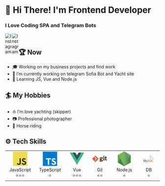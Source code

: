 <!--
**vnepluev/vnepluev** is a ✨ _special_ ✨ repository because its `README.md` (this file) appears on your GitHub profile.

Here are some ideas to get you started:

- 🔭 I’m currently working on ...
- 🌱 I’m currently learning ...
- 👯 I’m looking to collaborate on ...
- 🤔 I’m looking for help with ...
- 💬 Ask me about ...
- 📫 How to reach me: ...
- 😄 Pronouns: ...
- ⚡ Fun fact: ...
-->
# 👋 Hi There! I'm Frontend Developer

### I Love Coding SPA and Telegram Bots

<a target="_blank" href="https://www.instagram.com/travelstory4you/">
  <img align="left" alt="Instagram" width="22px" src="https://cdn.jsdelivr.net/npm/simple-icons@v3/icons/instagram.svg" />
</a>
<a target="_blank" href="https://t.me/mrgreen2020">
  <img align="left" alt="Instagram" width="22px" src="https://cdn.jsdelivr.net/npm/simple-icons@3.13.0/icons/telegram.svg" />
</a>
<br>

## 🏆 Now
- 🎓 Working on my business projects and find work
- 🔭 I’m currently working on telegram Sofia Bot and Yacht site
- 🌱 Learning JS, Vue and Node.js

## 🏄 My Hobbies
- ⛵ I’m love yachting (skipper)
- 📷 Professional photographer
- 🐎 Horse riding

## ⚙️ Tech Skills
<table>
  <tr>
    <td align="center" width="96">
        <img src="https://raw.githubusercontent.com/devicons/devicon/master/icons/javascript/javascript-original.svg" width="48" height="48" alt="JavaScript" />
      <br>JavaScript<br>⭐️⭐️⭐️<br>
    </td>
    <td align="center" width="96">
        <img src="https://raw.githubusercontent.com/devicons/devicon/master/icons/typescript/typescript-original.svg" width="48" height="48" alt="TypeScript" />
      <br>TypeScript<br>⭐️<br>
    </td>
    <td align="center" width="96">
        <img src="https://raw.githubusercontent.com/devicons/devicon/master/icons/vuejs/vuejs-original.svg" width="48" height="48" alt="Vue" />
      <br>Vue<br>⭐️⭐️⭐️<br>
    </td>
    <td align="center" width="96">
      <img src="https://raw.githubusercontent.com/github/explore/80688e429a7d4ef2fca1e82350fe8e3517d3494d/topics/git/git.png" width="48" height="48" alt="Git" />
      <br>Git<br>⭐️⭐️<br>
    </td>
    <td align="center" width="96">
      <img src="https://raw.githubusercontent.com/github/explore/80688e429a7d4ef2fca1e82350fe8e3517d3494d/topics/nodejs/nodejs.png" width="48" height="48" alt="Node.js" />
      <br>Node.js<br>⭐️<br>
    </td>
    <td align="center" width="96">
      <img src="https://raw.githubusercontent.com/github/explore/80688e429a7d4ef2fca1e82350fe8e3517d3494d/topics/mysql/mysql.png" width="48" height="48" alt="Databases" />
      <br>DB<br>⭐️<br>
    </td>
  </tr>
</table>
